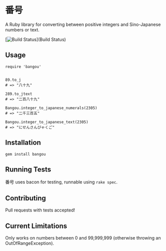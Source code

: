 # 番号

A Ruby library for converting between positive integers and Sino-Japanese numbers or text.

[![Build Status](https://travis-ci.org/kattrali/bangou.png?branch=master)](Build Status)

## Usage

```
require 'bangou'


89.to_j
# => "八十九"

289.to_jtext
# => "二百八十九"

Bangou.integer_to_japanese_numerals(2305)
# => "二千三百五"

Bangou.integer_to_japanese_text(2305)
# => "にせんさんびゃくご"
```

## Installation

`gem install bangou`

## Running Tests

番号 uses bacon for testing, runnable using `rake spec`.

## Contributing

Pull requests with tests accepted!

## Current Limitations

Only works on numbers between 0 and 99,999,999 (otherwise throwing an OutOfRangeException).